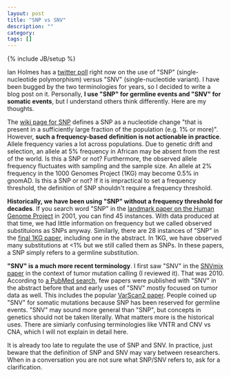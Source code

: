 ```yaml
---
layout: post
title: "SNP vs SNV"
description: ""
category: 
tags: []
---
```

{% include JB/setup %}

Ian Holmes has a [twitter poll][poll] right now on the use of "SNP"
(single-nucleotide polymorphism) versus "SNV" (single-nucleotide variant). I
have been bugged by the two terminologies for years, so I decided to write a
blog post on it. Personally, **I use "SNP" for germline events and "SNV" for
somatic events**, but I understand others think differently. Here are my
thoughts.

The [wiki page for SNP][snp-wiki] defines a SNP as a nucleotide change "that is
present in a sufficiently large fraction of the population (e.g. 1% or more)".
However, **such a frequency-based definition is not actionable in practice**.
Allele frequency varies a lot across populations. Due to genetic drift and
selection, an allele at 5% frequency in African may be absent from the rest of
the world. Is this a SNP or not? Furthermore, the observed allele frequency 
fluctuates with sampling and the sample size. An allele at 2% frequency in the
1000 Genomes Project (1KG) may become 0.5% in gnomAD. Is this a SNP or not? If
it is impractical to set a frequency threshold, the definition of SNP shouldn't
require a frequency threshold.

**Historically, we have been using "SNP" without a frequency threshold for
decades**. If you search word "SNP" in the [landmark paper on the Human Genome
Project][hgp-paper] in 2001, you can find 45 instances. With data produced at
that time, we had little information on frequency but we called observed
substituions as SNPs anyway. Similarly, there are 28 instances of "SNP" in the
[final 1KG paper][1kg-paper], including one in the abstract. In 1KG, we have
observed many substitutions at &lt;1% but we still called them as SNPs.
In these papers, a SNP simply refers to a germline substitution.

**"SNV" is a much more recent terminology**. I first saw "SNV" in the [SNVmix
paper][snvmix-paper] in the context of tumor mutation calling (I reviewed it).
That was 2010.  According to [a PubMed search][pubmed-search], few papers were
published with "SNV" in the abstract before that and early uses of "SNV" mostly
focused on tumor data as well. This includes the popular [VarScan2
paper][vs2-paper]. People coined up "SNV" for somatic mutations because SNP has
been reserved for germline events. "SNV" may sound more general than "SNP", but
concepts in genetics should not be taken literally. What matters more is the
historical uses. There are simiarly confusing terminologies like VNTR and CNV
vs CNA, which I will not explain in detail here.

It is already too late to regulate the use of SNP and SNV. In practice, just
beware that the definition of SNP and SNV may vary between researchers. When
in a conversation you are not sure what SNP/SNV refers to, ask for a
clarification.

[poll]: https://twitter.com/ianholmes/status/1371523573861339141
[snp-wiki]: https://en.wikipedia.org/wiki/Single-nucleotide_polymorphism
[hgp-paper]: https://www.nature.com/articles/35057062
[1kg-paper]: https://www.nature.com/articles/nature15393
[snvmix-paper]: https://pubmed.ncbi.nlm.nih.gov/20130035/
[pubmed-search]: https://pubmed.ncbi.nlm.nih.gov/?term=%28"single+nucleotide+variants"%5Btiab%5D+OR+"single+nucleotide+variant"%5Btiab%5D%29+SNV%5Btiab%5D&filter=dates.1000%2F1%2F1-2011&filter=dates.1000%2F1%2F1-1980
[vs2-paper]: https://pubmed.ncbi.nlm.nih.gov/22300766/
